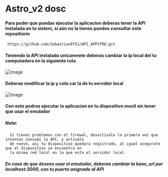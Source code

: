 # Astro_v2 dosc

#### Para poder que puedas ejecutar la aplicacion deberas tener la API instalada en tu sistem, si aún no la tienes puedes consultar este repositiorio
     https://github.com/Sebastian9751/API_APPSTRO.git
     
#### Teniendo la API instalada unicamnete deberas cambiar la ip local del tu computadora en la siguiente ruta
![image](https://user-images.githubusercontent.com/85807291/225984371-2158e6c5-3ac8-4313-9c2e-214ae8706c33.png)

#### Deberas modificar la ip y colo car la de tu servidor local

![image](https://user-images.githubusercontent.com/85807291/225984881-9707f35c-62ea-48e8-b9b0-a9d87e879cc5.png)

#### Con esto podras ejecutar la aplicacion en tu dispositivo movil sin tener que usar el emulador

##### Nota:
      Si tienes problemas con el firewal, desactivalo la primera vez que intentes consumi la API, y activalo
      de nuevo, asi tu dispositivo quedara registrado, al igual asegurate que el dispositivo se encuentra en 
      la misma red local en la que esta el servidor local

##### En caso de que desees usar el emulador, deberas cambiar la base_url por localhost:3000, con tu puerto asignado al API

